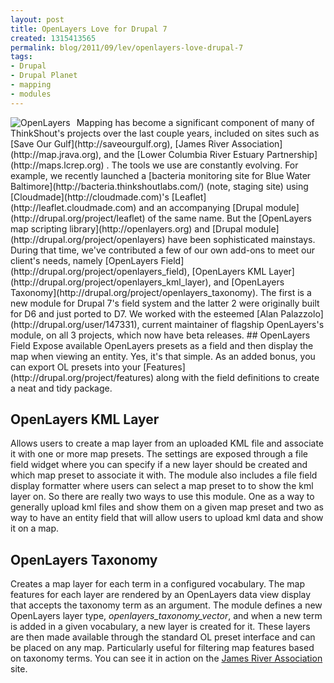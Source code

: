 ```yaml
---
layout: post
title: OpenLayers Love for Drupal 7
created: 1315413565
permalink: blog/2011/09/lev/openlayers-love-drupal-7
tags:
- Drupal
- Drupal Planet
- mapping
- modules
---
```

<img src="http://drupal.org/files/images/openlayers_monster.thumbnail.png" title="OpenLayers" style="float:left; margin:0 10px 0 0" />
Mapping has become a significant component of many of ThinkShout's projects over the last couple years, included on sites such as [Save Our Gulf](http://saveourgulf.org), [James River Association](http://map.jrava.org), and the [Lower Columbia River Estuary Partnership](http://maps.lcrep.org) . The tools we use are constantly evolving. For example, we recently launched a [bacteria monitoring site for Blue Water Baltimore](http://bacteria.thinkshoutlabs.com/) (note, staging site) using [Cloudmade](http://cloudmade.com)'s [Leaflet](http://leaflet.cloudmade.com) and an accompanying [Drupal module](http://drupal.org/project/leaflet) of the same name. But the [OpenLayers map scripting library](http://openlayers.org) and [Drupal module](http://drupal.org/project/openlayers) have been sophisticated mainstays. During that time, we've contributed a few of our own add-ons to meet our client's needs, namely [OpenLayers Field](http://drupal.org/project/openlayers_field), [OpenLayers KML Layer](http://drupal.org/project/openlayers_kml_layer), and [OpenLayers Taxonomy](http://drupal.org/project/openlayers_taxonomy). The first is a new module for Drupal 7's field system and the latter 2 were originally built for D6 and just ported to D7. We worked with the esteemed [Alan Palazzolo](http://drupal.org/user/147331), current maintainer of flagship OpenLayers's module, on all 3 projects, which now have beta releases.
<!--break-->
## OpenLayers Field
Expose available OpenLayers presets as a field and then display the map when viewing an entity. Yes, it's that simple. As an added bonus, you can export OL presets into your [Features](http://drupal.org/project/features) along with the field definitions to create a neat and tidy package.

## OpenLayers KML Layer
Allows users to create a map layer from an uploaded KML file and associate it with one or more map presets. The settings are exposed through a file field widget where you can specify if a new layer should be created and which map preset to associate it with. The module also includes a file field display formatter where users can select a map preset to to show the kml layer on. So there are really two ways to use this module. One as a way to generally upload kml files and show them on a given map preset and two as way to have an entity field that will allow users to upload kml data and show it on a map.

## OpenLayers Taxonomy
Creates a map layer for each term in a configured vocabulary. The map features for each layer are rendered by an OpenLayers data view display that accepts the taxonomy term as an argument. The module defines a new OpenLayers layer type, _openlayers_taxonomy_vector_, and when a new term is added in a given vocabulary, a new layer is created for it. These layers are then made available through the standard OL preset interface and can be placed on any map. Particularly useful for filtering map features based on taxonomy terms. You can see it in action on the [James River Association](http://map.jrava.org) site.
